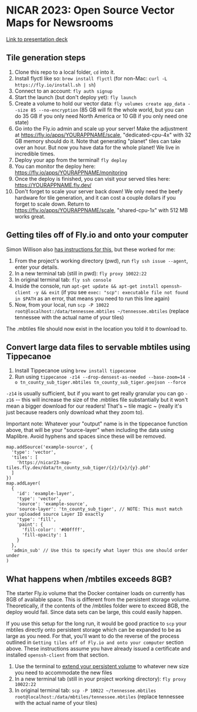 # NICAR 2023: Open Source Vector Maps for Newsrooms

[Link to presentation deck](https://docs.google.com/presentation/d/1H9S_1h4-ezYZ0ixaUG_zPne1ufkk3prai-XXOKA1Pxc/edit#slide=id.g1c296784c18_0_349)

## Tile generation steps

1. Clone this repo to a local folder, `cd` into it.
1. Install flyctl like so: `brew install flyctl` (for non-Mac: `curl -L https://fly.io/install.sh | sh`)
1. Connect to an account: `fly auth signup`
1. Start the launch (but don't deploy yet): `fly launch`
1. Create a volume to hold our vector data: `fly volumes create app_data --size 85 --no-encryption` (85 GB will fit the whole world, but you can do 35 GB if you only need North America or 10 GB if you only need one state)
1. Go into the Fly.io admin and scale up your server! Make the adjustment at https://fly.io/apps/YOURAPPNAME/scale, "dedicated-cpu-4x" with 32 GB memory should do it. Note that generating "planet" tiles can take over an hour. But now you have data for the whole planet! We live in incredible times.
1. Deploy your app from the terminal! `fly deploy`
1. You can monitor the deploy here: https://fly.io/apps/YOURAPPNAME/monitoring
1. Once the deploy is finished, you can visit your served tiles here: https://YOURAPPNAME.fly.dev/
1. Don't forget to scale your server back down! We only need the beefy hardware for tile generation, and it can cost a couple dollars if you forget to scale down. Return to https://fly.io/apps/YOURAPPNAME/scale, "shared-cpu-1x" with 512 MB works great.

## Getting tiles off of Fly.io and onto your computer

Simon Willison also [has instructions for this](https://til.simonwillison.net/fly/scp), but these worked for me:

1. From the project's working directory (pwd), run `fly ssh issue --agent`, enter your details.
1. In a new terminal tab (still in pwd): `fly proxy 10022:22`
1. In original terminal tab: `fly ssh console`
1. Inside the console, run `apt-get update && apt-get install openssh-client -y && exit` (if you see `exec: "scp": executable file not found in $PATH` as an error, that means you need to run this line again)
1. Now, from your local, run `scp -P 10022 root@localhost:/data/tennessee.mbtiles ~/tennessee.mbtiles` (replace tennessee with the actual name of your tiles)

The .mbtiles file should now exist in the location you told it to download to.

## Convert large data files to servable mbtiles using Tippecanoe

1. Install Tippecanoe using `brew install tippecanoe`
1. Run using `tippecanoe -z14 --drop-densest-as-needed --base-zoom=14 -o tn_county_sub_tiger.mbtiles tn_county_sub_tiger.geojson --force`

`-z14` is usually sufficient, but if you want to get really granular you can go `-z16` -- this will increase the size of the .mbtiles file substantially but it won't mean a bigger download for our readers! That's ~ tile magic ~ (really it's just because readers only download what they zoom to).

Important note: Whatever your "output" name is in the tippecanoe function above, that will be your "source-layer" when including the data using Maplibre. Avoid hyphens and spaces since these will be removed. 

```
map.addSource('example-source', {
  'type': 'vector',
  'tiles': [
    'https://nicar23-map-tiles.fly.dev/data/tn_county_sub_tiger/{z}/{x}/{y}.pbf'
  ]
})
map.addLayer(
  {
    'id': 'example-layer',
    'type': 'vector',
    'source': 'example-source',
    'source-layer': 'tn_county_sub_tiger', // NOTE: This must match your uploaded source Layer ID exactly
    'type': 'fill',
    'paint': {
      'fill-color': '#00ffff',
      'fill-opacity': 1
    }
  },
  'admin_sub' // Use this to specify what layer this one should order under
)
```

## What happens when /mbtiles exceeds 8GB?

The starter Fly.io volume that the Docker container loads on currently has 8GB of available space. This is different from the persistent storage volume. Theoretically, if the contents of the /mbtiles folder were to exceed 8GB, the deploy would fail. Since data sets can be large, this could easily happen.

If you use this setup for the long run, it would be good practice to `scp` your mbtiles directly onto persistent storage which can be expanded to be as large as you need. For that, you'll want to do the reverse of the process outlined in `Getting tiles off of Fly.io and onto your computer` section above. These instructions assume you have already issued a certificate and installed `openssh-client` from that section.

1. Use the terminal to [extend your persistent volume](https://fly.io/docs/flyctl/volumes-extend/) to whatever new size you need to accommodate the new files
1. In a new terminal tab (still in your project working directory): `fly proxy 10022:22`
1. In original terminal tab: `scp -P 10022 ~/tennessee.mbtiles root@localhost:/data/mbtiles/tennessee.mbtiles` (replace tennessee with the actual name of your tiles)
